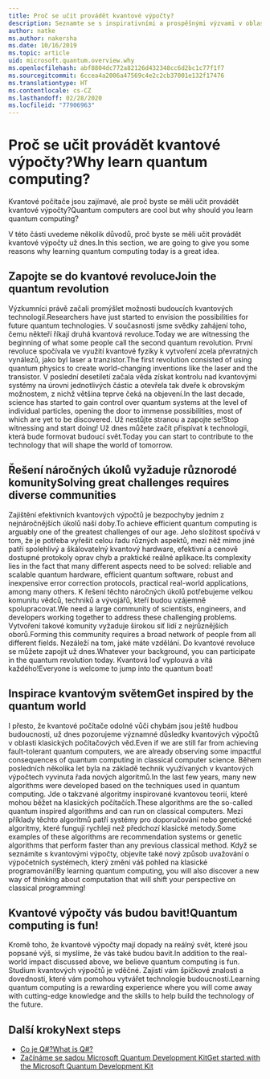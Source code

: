 ```yaml
---
title: Proč se učit provádět kvantové výpočty?
description: Seznamte se s inspirativními a prospěšnými výzvami v oblasti kvantových výpočtů.
author: natke
ms.author: nakersha
ms.date: 10/16/2019
ms.topic: article
uid: microsoft.quantum.overview.why
ms.openlocfilehash: abf8804dc772a82126d432348cc6d2bc1c77f1f7
ms.sourcegitcommit: 6ccea4a2006a47569c4e2c2cb37001e132f17476
ms.translationtype: HT
ms.contentlocale: cs-CZ
ms.lasthandoff: 02/28/2020
ms.locfileid: "77906963"
---
```

# <a name="why-learn-quantum-computing"></a><span data-ttu-id="73988-103">Proč se učit provádět kvantové výpočty?</span><span class="sxs-lookup"><span data-stu-id="73988-103">Why learn quantum computing?</span></span>

<span data-ttu-id="73988-104">Kvantové počítače jsou zajímavé, ale proč byste se měli učit provádět kvantové výpočty?</span><span class="sxs-lookup"><span data-stu-id="73988-104">Quantum computers are cool but why should you learn quantum computing?</span></span>

<span data-ttu-id="73988-105">V této části uvedeme několik důvodů, proč byste se měli učit provádět kvantové výpočty už dnes.</span><span class="sxs-lookup"><span data-stu-id="73988-105">In this section, we are going to give you some reasons why learning quantum computing today is a great idea.</span></span>

## <a name="join-the-quantum-revolution"></a><span data-ttu-id="73988-106">Zapojte se do kvantové revoluce</span><span class="sxs-lookup"><span data-stu-id="73988-106">Join the quantum revolution</span></span>

<span data-ttu-id="73988-107">Výzkumníci právě začali promýšlet možnosti budoucích kvantových technologií.</span><span class="sxs-lookup"><span data-stu-id="73988-107">Researchers have just started to envision the possibilities for future quantum technologies.</span></span> <span data-ttu-id="73988-108">V současnosti jsme svědky zahájení toho, čemu někteří říkají druhá kvantová revoluce.</span><span class="sxs-lookup"><span data-stu-id="73988-108">Today we are witnessing the beginning of what some people call the second quantum revolution.</span></span> <span data-ttu-id="73988-109">První revoluce spočívala ve využití kvantové fyziky k vytvoření zcela převratných vynálezů, jako byl laser a tranzistor.</span><span class="sxs-lookup"><span data-stu-id="73988-109">The first revolution consisted of using quantum physics to create world-changing inventions like the laser and the transistor.</span></span> <span data-ttu-id="73988-110">V poslední desetiletí začala věda získat kontrolu nad kvantovými systémy na úrovni jednotlivých částic a otevřela tak dveře k obrovským možnostem, z nichž většina teprve čeká na objevení.</span><span class="sxs-lookup"><span data-stu-id="73988-110">In the last decade, science has started to gain control over quantum systems at the level of individual particles, opening the door to immense possibilities, most of which are yet to be discovered.</span></span> <span data-ttu-id="73988-111">Už nestůjte stranou a zapojte se!</span><span class="sxs-lookup"><span data-stu-id="73988-111">Stop witnessing and start doing!</span></span> <span data-ttu-id="73988-112">Už dnes můžete začít přispívat k technologii, která bude formovat budoucí svět.</span><span class="sxs-lookup"><span data-stu-id="73988-112">Today you can start to contribute to the technology that will shape the world of tomorrow.</span></span>

## <a name="solving-great-challenges-requires-diverse-communities"></a><span data-ttu-id="73988-113">Řešení náročných úkolů vyžaduje různorodé komunity</span><span class="sxs-lookup"><span data-stu-id="73988-113">Solving great challenges requires diverse communities</span></span>

<span data-ttu-id="73988-114">Zajištění efektivních kvantových výpočtů je bezpochyby jedním z nejnáročnějších úkolů naší doby.</span><span class="sxs-lookup"><span data-stu-id="73988-114">To achieve efficient quantum computing is arguably one of the greatest challenges of our age.</span></span> <span data-ttu-id="73988-115">Jeho složitost spočívá v tom, že je potřeba vyřešit celou řadu různých aspektů, mezi něž mimo jiné patří spolehlivý a škálovatelný kvantový hardware, efektivní a cenově dostupné protokoly oprav chyb a praktické reálné aplikace.</span><span class="sxs-lookup"><span data-stu-id="73988-115">Its complexity lies in the fact that many different aspects need to be solved: reliable and scalable quantum hardware, efficient quantum software, robust and inexpensive error correction protocols, practical real-world applications, among many others.</span></span> <span data-ttu-id="73988-116">K řešení těchto náročných úkolů potřebujeme velkou komunitu vědců, techniků a vývojářů, kteří budou vzájemně spolupracovat.</span><span class="sxs-lookup"><span data-stu-id="73988-116">We need a large community of scientists, engineers, and developers working together to address these challenging problems.</span></span> <span data-ttu-id="73988-117">Vytvoření takové komunity vyžaduje širokou síť lidí z nejrůznějších oborů.</span><span class="sxs-lookup"><span data-stu-id="73988-117">Forming this community requires a broad network of people from all different fields.</span></span> <span data-ttu-id="73988-118">Nezáleží na tom, jaké máte vzdělání. Do kvantové revoluce se můžete zapojit už dnes.</span><span class="sxs-lookup"><span data-stu-id="73988-118">Whatever your background, you can participate in the quantum revolution today.</span></span> <span data-ttu-id="73988-119">Kvantová loď vyplouvá a vítá každého!</span><span class="sxs-lookup"><span data-stu-id="73988-119">Everyone is welcome to jump into the quantum boat!</span></span>

## <a name="get-inspired-by-the-quantum-world"></a><span data-ttu-id="73988-120">Inspirace kvantovým světem</span><span class="sxs-lookup"><span data-stu-id="73988-120">Get inspired by the quantum world</span></span>

<span data-ttu-id="73988-121">I přesto, že kvantové počítače odolné vůči chybám jsou ještě hudbou budoucnosti, už dnes pozorujeme významné důsledky kvantových výpočtů v oblasti klasických počítačových věd.</span><span class="sxs-lookup"><span data-stu-id="73988-121">Even if we are still far from achieving fault-tolerant quantum computers, we are already observing some impactful consequences of quantum computing in classical computer science.</span></span> <span data-ttu-id="73988-122">Během posledních několika let byla na základě technik využívaných v kvantových výpočtech vyvinuta řada nových algoritmů.</span><span class="sxs-lookup"><span data-stu-id="73988-122">In the last few years, many new algorithms were developed based on the techniques used in quantum computing.</span></span> <span data-ttu-id="73988-123">Jde o takzvané algoritmy inspirované kvantovou teorií, které mohou běžet na klasických počítačích.</span><span class="sxs-lookup"><span data-stu-id="73988-123">These algorithms are the so-called quantum inspired algorithms and can run on classical computers.</span></span> <span data-ttu-id="73988-124">Mezi příklady těchto algoritmů patří systémy pro doporučování nebo genetické algoritmy, které fungují rychleji než předchozí klasické metody.</span><span class="sxs-lookup"><span data-stu-id="73988-124">Some examples of these algorithms are recommendation systems or genetic algorithms that perform faster than any previous classical method.</span></span> <span data-ttu-id="73988-125">Když se seznámíte s kvantovými výpočty, objevíte také nový způsob uvažování o výpočetních systémech, který změní váš pohled na klasické programování!</span><span class="sxs-lookup"><span data-stu-id="73988-125">By learning quantum computing, you will also discover a new way of thinking about computation that will shift your perspective on classical programming!</span></span>

## <a name="quantum-computing-is-fun"></a><span data-ttu-id="73988-126">Kvantové výpočty vás budou bavit!</span><span class="sxs-lookup"><span data-stu-id="73988-126">Quantum computing is fun!</span></span>

<span data-ttu-id="73988-127">Kromě toho, že kvantové výpočty mají dopady na reálný svět, které jsou popsané výš, si myslíme, že vás také budou bavit.</span><span class="sxs-lookup"><span data-stu-id="73988-127">In addition to the real-world impact discussed above, we believe quantum computing is fun.</span></span> <span data-ttu-id="73988-128">Studium kvantových výpočtů je vděčné. Zajistí vám špičkové znalosti a dovednosti, které vám pomohou vytvářet technologie budoucnosti.</span><span class="sxs-lookup"><span data-stu-id="73988-128">Learning quantum computing is a rewarding experience where you will come away with cutting-edge knowledge and the skills to help build the technology of the future.</span></span>

## <a name="next-steps"></a><span data-ttu-id="73988-129">Další kroky</span><span class="sxs-lookup"><span data-stu-id="73988-129">Next steps</span></span>

* [<span data-ttu-id="73988-130">Co je Q#?</span><span class="sxs-lookup"><span data-stu-id="73988-130">What is Q#?</span></span>](xref:microsoft.quantum.overview.qsharp)
* [<span data-ttu-id="73988-131">Začínáme se sadou Microsoft Quantum Development Kit</span><span class="sxs-lookup"><span data-stu-id="73988-131">Get started with the Microsoft Quantum Development Kit</span></span>](xref:microsoft.quantum.welcome)

